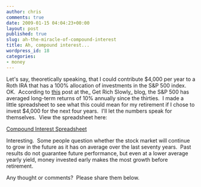 ```yaml
---
author: chris
comments: true
date: 2009-01-15 04:04:23+00:00
layout: post
published: true
slug: ah-the-miracle-of-compound-interest
title: Ah, compound interest...
wordpress_id: 18
categories:
- money
---
```


Let's say, theoretically speaking, that I could contribute $4,000 per year to a Roth IRA that has a 100% allocation of investments in the S&P 500 index.  OK.  According to [this](http://www.getrichslowly.org/blog/2008/12/16/how-much-does-the-stock-market-actually-return/) post at the_ Get Rich Slowly_ blog, the S&P 500 has averaged long-term returns of 10% annually since the thirties.  I made a little spreadsheet to see what this could mean for my retirement if I chose to invest $4,000 for the next four years.  I'll let the numbers speak for themselves.  View the spreadsheet here:


[Compound Interest Spreadsheet](http://spreadsheets.google.com/pub?key=p08TAVJCsJfhpVKVNZZjRBA)




Interesting.  Some people question whether the stock market will continue to grow in the future as it has on average over the last seventy years.  Past results do not guarantee future performance, but even at a lower average yearly yield, money invested early makes the most growth before retirement.




Any thought or comments?  Please share them below.
